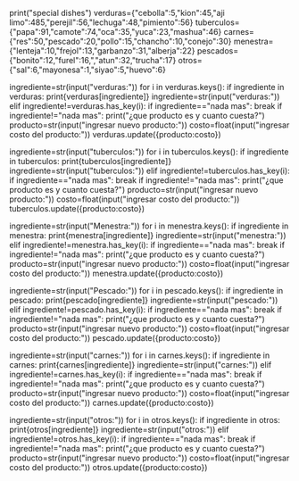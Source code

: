 print("special dishes")
verduras={"cebolla":5,"kion":45,"aji limo":485,"perejil":56,"lechuga":48,"pimiento":56}
tuberculos={"papa":91,"camote":74,"oca":35,"yuca":23,"mashua":46}
carnes={"res":50,"pescado":20,"pollo":15,"chancho":10,"conejo":30}
menestra={"lenteja":10,"frejol":13,"garbanzo":31,"alberja":22}
pescados={"bonito":12,"furel":16,","atun":32,"trucha":17}
otros={"sal":6,"mayonesa":1,"siyao":5,"huevo":6}

ingrediente=str(input("verduras:"))
for i in verduras.keys():
  if ingrediente in verduras:
    print{verduras[ingrediente]}
    ingrediente=str(input("verduras:"))
  elif ingrediente!=verduras.has_key(i):
    if ingrediente=="nada mas":
        break
    if ingrediente!="nada mas":
      print("¿que producto es y cuanto cuesta?")
      producto=str(input("ingresar nuevo producto:"))
      costo=float(input("ingresar costo del producto:"))
      verduras.update({producto:costo})

ingrediente=str(input("tuberculos:"))
for i in tuberculos.keys():
  if ingrediente in tuberculos:
    print{tuberculos[ingrediente]}
    ingrediente=str(input("tuberculos:"))
  elif ingrediente!=tuberculos.has_key(i):
    if ingrediente=="nada mas":
        break
    if ingrediente!="nada mas":
      print("¿que producto es y cuanto cuesta?")
      producto=str(input("ingresar nuevo producto:"))
      costo=float(input("ingresar costo del producto:"))
      tuberculos.update({producto:costo})

ingrediente=str(input("Menestra:"))
for i in menestra.keys():
  if ingrediente in menestra:
    print{menestra[ingrediente]}
    ingrediente=str(input("menestra:"))
  elif ingrediente!=menestra.has_key(i):
    if ingrediente=="nada mas":
        break
    if ingrediente!="nada mas":
      print("¿que producto es y cuanto cuesta?")
      producto=str(input("ingresar nuevo producto:"))
      costo=float(input("ingresar costo del producto:"))
      menestra.update({producto:costo})

ingrediente=str(input("Pescado:"))
for i in pescado.keys():
  if ingrediente in pescado:
    print{pescado[ingrediente]}
    ingrediente=str(input("pescado:"))
  elif ingrediente!=pescado.has_key(i):
    if ingrediente=="nada mas":
        break
    if ingrediente!="nada mas":
      print("¿que producto es y cuanto cuesta?")
      producto=str(input("ingresar nuevo producto:"))
      costo=float(input("ingresar costo del producto:"))
      pescado.update({producto:costo})

ingrediente=str(input("carnes:"))
for i in carnes.keys():
  if ingrediente in carnes:
    print{carnes[ingrediente]}
    ingrediente=str(input("carnes:"))
  elif ingrediente!=carnes.has_key(i):
    if ingrediente=="nada mas":
        break
    if ingrediente!="nada mas":
      print("¿que producto es y cuanto cuesta?")
      producto=str(input("ingresar nuevo producto:"))
      costo=float(input("ingresar costo del producto:"))
      carnes.update({producto:costo})
      
ingrediente=str(input("otros:"))
for i in otros.keys():
  if ingrediente in otros:
    print{otros[ingrediente]}
    ingrediente=str(input("otros:"))
  elif ingrediente!=otros.has_key(i):
    if ingrediente=="nada mas":
        break
    if ingrediente!="nada mas":
      print("¿que producto es y cuanto cuesta?")
      producto=str(input("ingresar nuevo producto:"))
      costo=float(input("ingresar costo del producto:"))
      otros.update({producto:costo})
